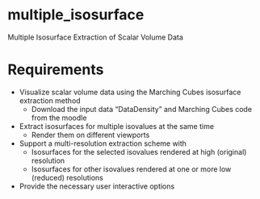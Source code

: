 # multiple_isosurface
Multiple Isosurface Extraction of Scalar Volume Data

# Requirements
* Visualize scalar volume data using the Marching Cubes isosurface
extraction method
    * Download the input data “DataDensity” and Marching Cubes code
from the moodle
* Extract isosurfaces for multiple isovalues at the same time
    * Render them on different viewports
* Support a multi-resolution extraction scheme with
    * Isosurfaces for the selected isovalues rendered at high (original)
resolution
    * Isosurfaces for other isovalues rendered at one or more low (reduced) resolutions
* Provide the necessary user interactive options
